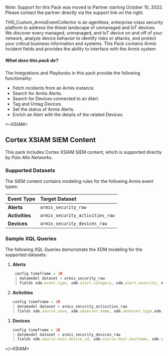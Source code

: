 Note: Support for this Pack was moved to Partner starting October 10, 2022. 
Please contact the partner directly via the support link on the right.

THD_Custom_ArmisEventCollector is an agentless, enterprise-class security platform to address the threat landscape of unmanaged and IoT devices. We discover every managed, unmanaged, and IoT device on and off of your network, analyze device behavior to identify risks or attacks, and protect your critical business information and systems. This Pack contains Armis incident fields and provides the ability to interface with the Armis system

##### What does this pack do?

The Integrations and Playbooks in this pack provide the following functionality:
- Fetch incidents from an Armis instance.
- Search for Armis Alerts.
- Search for Devices connected to an Alert.
- Tag and Untag Devices.
- Set the status of Armis Alerts.
- Enrich an Alert with the details of the related Devices.

<~XSIAM>

## Cortex XSIAM SIEM Content

This pack includes Cortex XSIAM SIEM content, which is supported directly by *Palo Alto Networks*. 

### Supported Datasets

The SIEM content contains modeling rules for the following Armis event types: 

| Event Type      | Target Dataset   
| :---            | :---        
| **Alerts**      | `armis_security_raw`
| **Activities**  | `armis_security_activities_raw`
| **Devices**     | `armis_security_devices_raw`

### Sample XQL Queries

The following XQL Queries demonstrate the XDM modeling for the supported datasets:

1. **Alerts**
   ```javascript
    config timeframe = 1H 
    | datamodel dataset = armis_security_raw
    | fields xdm.event.type, xdm.alert.category, xdm.alert.severity, xdm.alert.original_alert_id, xdm.alert.name, xdm.alert.description,xdm.event.outcome, xdm.event.is_completed,    xdm.source.host.device_id,  xdm.event.id, xdm.alert.original_threat_id, xdm.alert.original_threat_name,  xdm.event.tags,  xdm.network.rule, xdm.network.session_id
    ```
2. **Activities** 
    ```javascript
    config timeframe = 1H
    | datamodel dataset = armis_security_activities_raw
    | fields xdm.source.zone, xdm.observer.name, xdm.observer.type,xdm.event.id, xdm.event.type, xdm.event.description, xdm.source.host.device_id, xdm.source.host.hostname, xdm.source.ipv4, xdm.source.ipv6, xdm.source.user_agent, xdm.target.host.hostname, xdm.target.ipv4,xdm.target.host.ipv4_addresses, xdm.target.ipv6, xdm.target.port, xdm.network.tls.cipher, xdm.network.tls.protocol_version, xdm.event.duration, xdm.network.http.method, xdm.network.ip_protocol, xdm.network.session_id, xdm.target.user.username, xdm.source.application.name, xdm.source.application.version
    ```
3. **Devices** 
    ```javascript
    config timeframe = 1D 
    | datamodel dataset = armis_security_devices_raw 
    | fields xdm.source.host.device_id, xdm.source.host.hostname, xdm.source.host.device_category, xdm.source.host.manufacturer, xdm.source.host.device_model, xdm.source.host.os, xdm.source.host.os_family, xdm.source.host.mac_addresses, xdm.source.ipv4, xdm.source.ipv6, xdm.source.user.identifier, xdm.observer.name, xdm.observer.type, xdm.source.zone, xdm.alert.severity, xdm.event.tags
    ```
   
</~XSIAM>